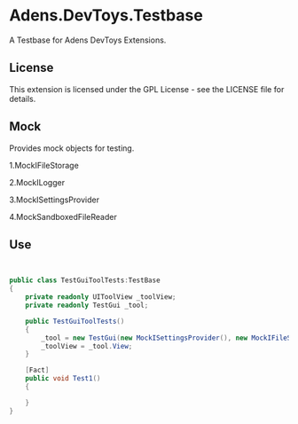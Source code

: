 # Adens.DevToys.Testbase
A Testbase for Adens DevToys Extensions.

## License
This extension is licensed under the GPL License - see the LICENSE file for details.


## Mock

Provides  mock objects for testing.

1.MockIFileStorage

2.MockILogger

3.MockISettingsProvider

4.MockSandboxedFileReader

## Use

```csharp


public class TestGuiToolTests:TestBase
{
    private readonly UIToolView _toolView;
    private readonly TestGui _tool;

    public TestGuiToolTests()
    {
        _tool = new TestGui(new MockISettingsProvider(), new MockIFileStorage());
        _toolView = _tool.View;
    }

    [Fact]
    public void Test1()
    {

    }
}
```
